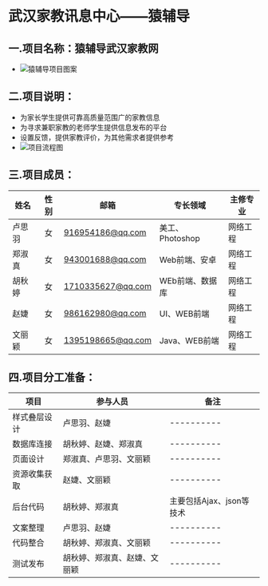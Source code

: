 
# 武汉家教讯息中心——猿辅导
## 一.项目名称：猿辅导武汉家教网
* ![猿辅导项目图案]()
## 二.项目说明：
* 为家长学生提供可靠高质量范围广的家教信息
* 为寻求兼职家教的老师学生提供信息发布的平台
* 设置反馈，提供家教评价，为其他需求者提供参考
* ![项目流程图](http://photo.weibo.com/1779598730/photos/detail/photo_id/4129380044532649/album_id/3539913681480369.jpg)
## 三.项目成员：
| 姓名        | 性别 |    邮箱   |  专长领域   |主修专业|
| ------------- |:-----:| -----------| ------------|------------|
| 卢思羽 | 女| 916954186@qq.com | 美工、Photoshop|网络工程|
| 郑淑真 | 女| 943001688@qq.com | Web前端、安卓|网络工程|
| 胡秋婷 | 女| 1710335627@qq.com | WEb前端、数据库|网络工程|
| 赵婕 | 女| 986162980@qq.com | UI、WEB前端|网络工程|
| 文丽颖 | 女| 1395198665@qq.com | Java、WEB前端|网络工程|
## 四.项目分工准备：
| 项目   |     参与人员   |  备注   |
| ------------- |-----------|----------|
| 样式叠层设计 | 卢思羽、赵婕 |----------|
| 数据库连接 |胡秋婷、赵婕、郑淑真  |----------|
| 页面设计 |郑淑真、卢思羽、文丽颖  |----------|
| 资源收集获取 |赵婕、文丽颖  |----------|
| 后台代码 |胡秋婷、郑淑真 |主要包括Ajax、json等技术|
| 文案整理 | 卢思羽、赵婕 |----------|
| 代码整合 | 胡秋婷、郑淑真、文丽颖 |----------|
| 测试发布 | 胡秋婷、郑淑真、赵婕、文丽颖 |----------|

